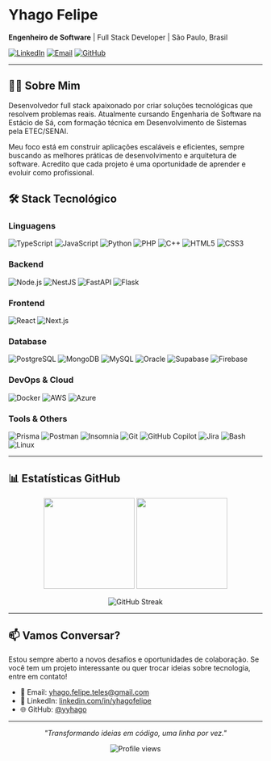 # Yhago Felipe

**Engenheiro de Software** | Full Stack Developer | São Paulo, Brasil

[![LinkedIn](https://img.shields.io/badge/LinkedIn-Conectar-0077B5?style=flat&logo=linkedin)](https://www.linkedin.com/in/yhagofelipe/)
[![Email](https://img.shields.io/badge/Email-Contato-D14836?style=flat&logo=gmail)](mailto:yhago.felipe.teles@gmail.com)
[![GitHub](https://img.shields.io/github/followers/yyhago?label=Seguidores&style=flat&logo=github)](https://github.com/yyhago)

---

## 👨‍💻 Sobre Mim

Desenvolvedor full stack apaixonado por criar soluções tecnológicas que resolvem problemas reais. Atualmente cursando Engenharia de Software na Estácio de Sá, com formação técnica em Desenvolvimento de Sistemas pela ETEC/SENAI.

Meu foco está em construir aplicações escaláveis e eficientes, sempre buscando as melhores práticas de desenvolvimento e arquitetura de software. Acredito que cada projeto é uma oportunidade de aprender e evoluir como profissional.


## 🛠️ Stack Tecnológico

### Linguagens
![TypeScript](https://img.shields.io/badge/TypeScript-3178C6?style=flat&logo=typescript&logoColor=white)
![JavaScript](https://img.shields.io/badge/JavaScript-F7DF1E?style=flat&logo=javascript&logoColor=black)
![Python](https://img.shields.io/badge/Python-3776AB?style=flat&logo=python&logoColor=white)
![PHP](https://img.shields.io/badge/PHP-777BB4?style=flat&logo=php&logoColor=white)
![C++](https://img.shields.io/badge/C++-00599C?style=flat&logo=cplusplus&logoColor=white)
![HTML5](https://img.shields.io/badge/HTML5-E34F26?style=flat&logo=html5&logoColor=white)
![CSS3](https://img.shields.io/badge/CSS3-1572B6?style=flat&logo=css3&logoColor=white)

### Backend
![Node.js](https://img.shields.io/badge/Node.js-339933?style=flat&logo=nodedotjs&logoColor=white)
![NestJS](https://img.shields.io/badge/NestJS-E0234E?style=flat&logo=nestjs&logoColor=white)
![FastAPI](https://img.shields.io/badge/FastAPI-009688?style=flat&logo=fastapi&logoColor=white)
![Flask](https://img.shields.io/badge/Flask-000000?style=flat&logo=flask&logoColor=white)

### Frontend
![React](https://img.shields.io/badge/React-61DAFB?style=flat&logo=react&logoColor=black)
![Next.js](https://img.shields.io/badge/Next.js-000000?style=flat&logo=nextdotjs&logoColor=white)

### Database
![PostgreSQL](https://img.shields.io/badge/PostgreSQL-4169E1?style=flat&logo=postgresql&logoColor=white)
![MongoDB](https://img.shields.io/badge/MongoDB-47A248?style=flat&logo=mongodb&logoColor=white)
![MySQL](https://img.shields.io/badge/MySQL-4479A1?style=flat&logo=mysql&logoColor=white)
![Oracle](https://img.shields.io/badge/Oracle-F80000?style=flat&logo=oracle&logoColor=white)
![Supabase](https://img.shields.io/badge/Supabase-3ECF8E?style=flat&logo=supabase&logoColor=white)
![Firebase](https://img.shields.io/badge/Firebase-FFCA28?style=flat&logo=firebase&logoColor=black)

### DevOps & Cloud
![Docker](https://img.shields.io/badge/Docker-2496ED?style=flat&logo=docker&logoColor=white)
![AWS](https://img.shields.io/badge/AWS-232F3E?style=flat&logo=amazonaws&logoColor=white)
![Azure](https://img.shields.io/badge/Azure-0078D4?style=flat&logo=microsoftazure&logoColor=white)

### Tools & Others
![Prisma](https://img.shields.io/badge/Prisma-2D3748?style=flat&logo=prisma&logoColor=white)
![Postman](https://img.shields.io/badge/Postman-FF6C37?style=flat&logo=postman&logoColor=white)
![Insomnia](https://img.shields.io/badge/Insomnia-4000BF?style=flat&logo=insomnia&logoColor=white)
![Git](https://img.shields.io/badge/Git-F05032?style=flat&logo=git&logoColor=white)
![GitHub Copilot](https://img.shields.io/badge/GitHub_Copilot-000000?style=flat&logo=github&logoColor=white)
![Jira](https://img.shields.io/badge/Jira-0052CC?style=flat&logo=jira&logoColor=white)
![Bash](https://img.shields.io/badge/Bash-121011?style=flat&logo=gnu-bash&logoColor=white)
![Linux](https://img.shields.io/badge/Linux-FCC624?style=flat&logo=linux&logoColor=black)

---

## 📊 Estatísticas GitHub

<p align="center">
  <img height="180em" src="https://github-readme-stats.vercel.app/api?username=yyhago&show_icons=true&theme=github_dark&include_all_commits=true&count_private=true&hide_border=true&bg_color=0d1117" />
  <img height="180em" src="https://github-readme-stats.vercel.app/api/top-langs/?username=yyhago&layout=compact&langs_count=8&theme=github_dark&hide_border=true&bg_color=0d1117" />
</p>

<p align="center">
  <img src="https://github-readme-streak-stats.herokuapp.com/?user=yyhago&theme=github-dark-blue&hide_border=true&background=0d1117" alt="GitHub Streak" />
</p>

---

## 📫 Vamos Conversar?

Estou sempre aberto a novos desafios e oportunidades de colaboração. Se você tem um projeto interessante ou quer trocar ideias sobre tecnologia, entre em contato!

- 📧 Email: yhago.felipe.teles@gmail.com
- 💼 LinkedIn: [linkedin.com/in/yhagofelipe](https://www.linkedin.com/in/yhagofelipe/)
- 🌐 GitHub: [@yyhago](https://github.com/yyhago)

---

<p align="center">
  <i>"Transformando ideias em código, uma linha por vez."</i>
</p>

<p align="center">
  <img src="https://komarev.com/ghpvc/?username=yyhago&color=0969da&style=flat" alt="Profile views" />
</p>
